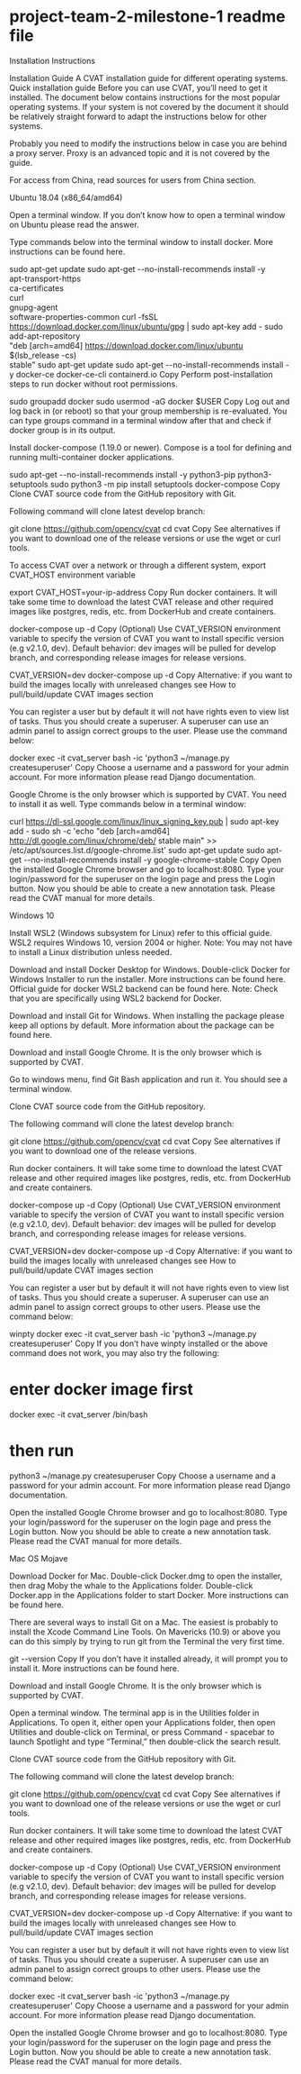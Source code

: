 # project-team-2-milestone-1 readme file
Installation Instructions

Installation Guide
A CVAT installation guide for different operating systems.
Quick installation guide
Before you can use CVAT, you’ll need to get it installed. The document below contains instructions for the most popular operating systems. If your system is not covered by the document it should be relatively straight forward to adapt the instructions below for other systems.

Probably you need to modify the instructions below in case you are behind a proxy server. Proxy is an advanced topic and it is not covered by the guide.

For access from China, read sources for users from China section.

Ubuntu 18.04 (x86_64/amd64)

Open a terminal window. If you don’t know how to open a terminal window on Ubuntu please read the answer.

Type commands below into the terminal window to install docker. More instructions can be found here.

sudo apt-get update
sudo apt-get --no-install-recommends install -y \
  apt-transport-https \
  ca-certificates \
  curl \
  gnupg-agent \
  software-properties-common
curl -fsSL https://download.docker.com/linux/ubuntu/gpg | sudo apt-key add -
sudo add-apt-repository \
  "deb [arch=amd64] https://download.docker.com/linux/ubuntu \
  $(lsb_release -cs) \
  stable"
sudo apt-get update
sudo apt-get --no-install-recommends install -y docker-ce docker-ce-cli containerd.io
Copy
Perform post-installation steps to run docker without root permissions.

sudo groupadd docker
sudo usermod -aG docker $USER
Copy
Log out and log back in (or reboot) so that your group membership is re-evaluated. You can type groups command in a terminal window after that and check if docker group is in its output.

Install docker-compose (1.19.0 or newer). Compose is a tool for defining and running multi-container docker applications.

sudo apt-get --no-install-recommends install -y python3-pip python3-setuptools
sudo python3 -m pip install setuptools docker-compose
Copy
Clone CVAT source code from the GitHub repository with Git.

Following command will clone latest develop branch:

git clone https://github.com/opencv/cvat
cd cvat
Copy
See alternatives if you want to download one of the release versions or use the wget or curl tools.

To access CVAT over a network or through a different system, export CVAT_HOST environment variable

export CVAT_HOST=your-ip-address
Copy
Run docker containers. It will take some time to download the latest CVAT release and other required images like postgres, redis, etc. from DockerHub and create containers.

docker-compose up -d
Copy
(Optional) Use CVAT_VERSION environment variable to specify the version of CVAT you want to install specific version (e.g v2.1.0, dev). Default behavior: dev images will be pulled for develop branch, and corresponding release images for release versions.

CVAT_VERSION=dev docker-compose up -d
Copy
Alternative: if you want to build the images locally with unreleased changes see How to pull/build/update CVAT images section

You can register a user but by default it will not have rights even to view list of tasks. Thus you should create a superuser. A superuser can use an admin panel to assign correct groups to the user. Please use the command below:

docker exec -it cvat_server bash -ic 'python3 ~/manage.py createsuperuser'
Copy
Choose a username and a password for your admin account. For more information please read Django documentation.

Google Chrome is the only browser which is supported by CVAT. You need to install it as well. Type commands below in a terminal window:

curl https://dl-ssl.google.com/linux/linux_signing_key.pub | sudo apt-key add -
sudo sh -c 'echo "deb [arch=amd64] http://dl.google.com/linux/chrome/deb/ stable main" >> /etc/apt/sources.list.d/google-chrome.list'
sudo apt-get update
sudo apt-get --no-install-recommends install -y google-chrome-stable
Copy
Open the installed Google Chrome browser and go to localhost:8080. Type your login/password for the superuser on the login page and press the Login button. Now you should be able to create a new annotation task. Please read the CVAT manual for more details.

Windows 10

Install WSL2 (Windows subsystem for Linux) refer to this official guide. WSL2 requires Windows 10, version 2004 or higher. Note: You may not have to install a Linux distribution unless needed.

Download and install Docker Desktop for Windows. Double-click Docker for Windows Installer to run the installer. More instructions can be found here. Official guide for docker WSL2 backend can be found here. Note: Check that you are specifically using WSL2 backend for Docker.

Download and install Git for Windows. When installing the package please keep all options by default. More information about the package can be found here.

Download and install Google Chrome. It is the only browser which is supported by CVAT.

Go to windows menu, find Git Bash application and run it. You should see a terminal window.

Clone CVAT source code from the GitHub repository.

The following command will clone the latest develop branch:

git clone https://github.com/opencv/cvat
cd cvat
Copy
See alternatives if you want to download one of the release versions.

Run docker containers. It will take some time to download the latest CVAT release and other required images like postgres, redis, etc. from DockerHub and create containers.

docker-compose up -d
Copy
(Optional) Use CVAT_VERSION environment variable to specify the version of CVAT you want to install specific version (e.g v2.1.0, dev). Default behavior: dev images will be pulled for develop branch, and corresponding release images for release versions.

CVAT_VERSION=dev docker-compose up -d
Copy
Alternative: if you want to build the images locally with unreleased changes see How to pull/build/update CVAT images section

You can register a user but by default it will not have rights even to view list of tasks. Thus you should create a superuser. A superuser can use an admin panel to assign correct groups to other users. Please use the command below:

winpty docker exec -it cvat_server bash -ic 'python3 ~/manage.py createsuperuser'
Copy
If you don’t have winpty installed or the above command does not work, you may also try the following:

# enter docker image first
docker exec -it cvat_server /bin/bash
# then run
python3 ~/manage.py createsuperuser
Copy
Choose a username and a password for your admin account. For more information please read Django documentation.

Open the installed Google Chrome browser and go to localhost:8080. Type your login/password for the superuser on the login page and press the Login button. Now you should be able to create a new annotation task. Please read the CVAT manual for more details.

Mac OS Mojave

Download Docker for Mac. Double-click Docker.dmg to open the installer, then drag Moby the whale to the Applications folder. Double-click Docker.app in the Applications folder to start Docker. More instructions can be found here.

There are several ways to install Git on a Mac. The easiest is probably to install the Xcode Command Line Tools. On Mavericks (10.9) or above you can do this simply by trying to run git from the Terminal the very first time.

git --version
Copy
If you don’t have it installed already, it will prompt you to install it. More instructions can be found here.

Download and install Google Chrome. It is the only browser which is supported by CVAT.

Open a terminal window. The terminal app is in the Utilities folder in Applications. To open it, either open your Applications folder, then open Utilities and double-click on Terminal, or press Command - spacebar to launch Spotlight and type “Terminal,” then double-click the search result.

Clone CVAT source code from the GitHub repository with Git.

The following command will clone the latest develop branch:

git clone https://github.com/opencv/cvat
cd cvat
Copy
See alternatives if you want to download one of the release versions or use the wget or curl tools.

Run docker containers. It will take some time to download the latest CVAT release and other required images like postgres, redis, etc. from DockerHub and create containers.

docker-compose up -d
Copy
(Optional) Use CVAT_VERSION environment variable to specify the version of CVAT you want to install specific version (e.g v2.1.0, dev). Default behavior: dev images will be pulled for develop branch, and corresponding release images for release versions.

CVAT_VERSION=dev docker-compose up -d
Copy
Alternative: if you want to build the images locally with unreleased changes see How to pull/build/update CVAT images section

You can register a user but by default it will not have rights even to view list of tasks. Thus you should create a superuser. A superuser can use an admin panel to assign correct groups to other users. Please use the command below:

docker exec -it cvat_server bash -ic 'python3 ~/manage.py createsuperuser'
Copy
Choose a username and a password for your admin account. For more information please read Django documentation.

Open the installed Google Chrome browser and go to localhost:8080. Type your login/password for the superuser on the login page and press the Login button. Now you should be able to create a new annotation task. Please read the CVAT manual for more details.

